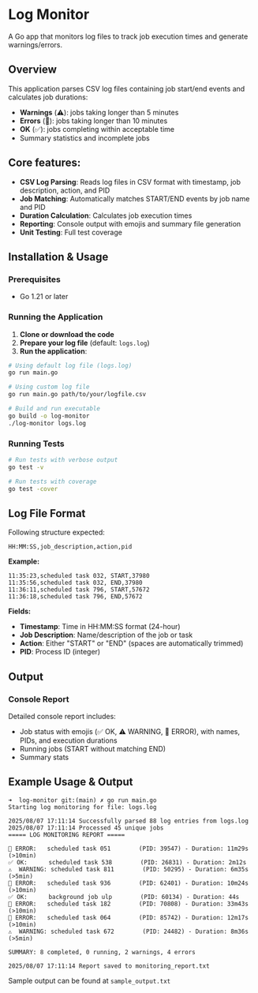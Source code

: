 # Log Monitor

A Go app that monitors log files to track job execution times and generate warnings/errors.

## Overview

This application parses CSV log files containing job start/end events and calculates job durations:
- **Warnings** (⚠️): jobs taking longer than 5 minutes
- **Errors** (🚨): jobs taking longer than 10 minutes
- **OK** (✅): jobs completing within acceptable time
- Summary statistics and incomplete jobs

## Core features:
- **CSV Log Parsing**: Reads log files in CSV format with timestamp, job description, action, and PID
- **Job Matching**: Automatically matches START/END events by job name and PID
- **Duration Calculation**: Calculates job execution times
- **Reporting**: Console output with emojis and summary file generation
- **Unit Testing**: Full test coverage 

## Installation & Usage

### Prerequisites
- Go 1.21 or later

### Running the Application

1. **Clone or download the code**
2. **Prepare your log file** (default: `logs.log`)
3. **Run the application**:

```bash
# Using default log file (logs.log)
go run main.go

# Using custom log file
go run main.go path/to/your/logfile.csv

# Build and run executable
go build -o log-monitor
./log-monitor logs.log
```

### Running Tests

```bash
# Run tests with verbose output
go test -v

# Run tests with coverage
go test -cover
```

## Log File Format

Following structure expected:

```
HH:MM:SS,job_description,action,pid
```

**Example:**
```csv
11:35:23,scheduled task 032, START,37980
11:35:56,scheduled task 032, END,37980
11:36:11,scheduled task 796, START,57672
11:36:18,scheduled task 796, END,57672
```

**Fields:**
- **Timestamp**: Time in HH:MM:SS format (24-hour)
- **Job Description**: Name/description of the job or task
- **Action**: Either "START" or "END" (spaces are automatically trimmed)
- **PID**: Process ID (integer)

## Output

### Console Report
Detailed console report includes:
- Job status with emojis (✅ OK, ⚠️ WARNING, 🚨 ERROR), with names, PIDs, and execution durations
- Running jobs (START without matching END)
- Summary stats

## Example Usage & Output
```
➜  log-monitor git:(main) ✗ go run main.go
Starting log monitoring for file: logs.log

2025/08/07 17:11:14 Successfully parsed 88 log entries from logs.log
2025/08/07 17:11:14 Processed 45 unique jobs
===== LOG MONITORING REPORT =====

🚨 ERROR:   scheduled task 051        (PID: 39547) - Duration: 11m29s (>10min)
✅ OK:      scheduled task 538        (PID: 26831) - Duration: 2m12s
⚠️  WARNING: scheduled task 811        (PID: 50295) - Duration: 6m35s (>5min)
🚨 ERROR:   scheduled task 936        (PID: 62401) - Duration: 10m24s (>10min)
✅ OK:      background job ulp        (PID: 60134) - Duration: 44s
🚨 ERROR:   scheduled task 182        (PID: 70808) - Duration: 33m43s (>10min)
🚨 ERROR:   scheduled task 064        (PID: 85742) - Duration: 12m17s (>10min)
⚠️  WARNING: scheduled task 672        (PID: 24482) - Duration: 8m36s (>5min)

SUMMARY: 8 completed, 0 running, 2 warnings, 4 errors

2025/08/07 17:11:14 Report saved to monitoring_report.txt
```

Sample output can be found at `sample_output.txt`
